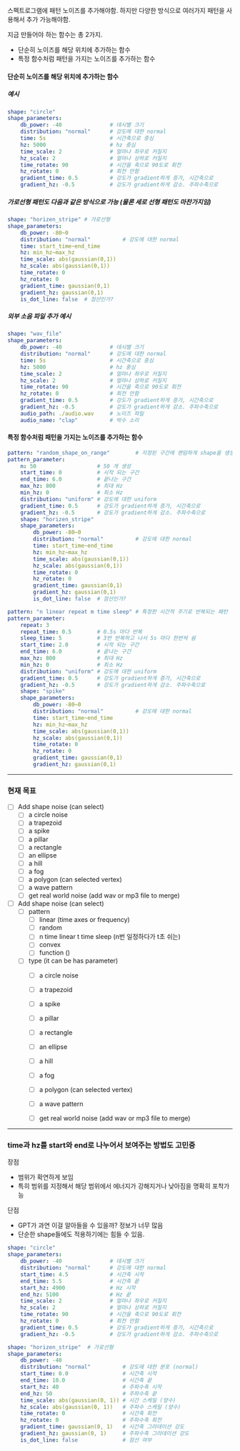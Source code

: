 


스펙트로그램에 패턴 노이즈를 추가해야함.
하지만 다양한 방식으로 여러가지 패턴을 사용해서 추가 가능해야함.

지금 만들어야 하는 함수는 총 2가지.

- 단순히 노이즈를 해당 위치에 추가하는 함수
- 특정 함수처럼 패턴을 가지는 노이즈를 추가하는 함수

#### 단순히 노이즈를 해당 위치에 추가하는 함수


##### 예시
```yaml
shape: "circle"
shape_parameters:
    db_power: -40               # 데시밸 크기
    distribution: "normal"      # 강도에 대한 normal
    time: 5s                    # 시간축으로 중심
    hz: 5000                    # hz 중심
    time_scale: 2               # 얼마나 좌우로 커질지
    hz_scale: 2                 # 얼마나 상하로 커질지
    time_rotate: 90             # 시간을 축으로 90도로 회전
    hz_rotate: 0                # 회전 안함
    gradient_time: 0.5          # 강도가 gradient하게 증가, 시간축으로
    gradient_hz: -0.5           # 강도가 gradient하게 감소. 주파수축으로
```


##### 가로선형 패턴도 다음과 같은 방식으로 가능 (물론 세로 선형 패턴도 마찬가지임)
```yaml
shape: "horizen_stripe" # 가로선형
shape_parameters:
    db_power: -80~0
    distribution: "normal"          # 강도에 대한 normal
    time: start_time~end_time
    hz: min_hz~max_hz
    time_scale: abs(gaussian(0,1))
    hz_scale: abs(gaussian(0,1))
    time_rotate: 0
    hz_rotate: 0
    gradient_time: gaussian(0,1)         
    gradient_hz: gaussian(0,1)     
    is_dot_line: false  # 점선인가? 
```


##### 외부 소음 파일 추가 예시
```yaml
shape: "wav_file"
shape_parameters:
    db_power: -40               # 데시밸 크기
    distribution: "normal"      # 강도에 대한 normal
    time: 5s                    # 시간축으로 중심
    hz: 5000                    # hz 중심
    time_scale: 2               # 얼마나 좌우로 커질지
    hz_scale: 2                 # 얼마나 상하로 커질지
    time_rotate: 90             # 시간을 축으로 90도로 회전
    hz_rotate: 0                # 회전 안함
    gradient_time: 0.5          # 강도가 gradient하게 증가, 시간축으로
    gradient_hz: -0.5           # 강도가 gradient하게 감소. 주파수축으로
    audio_path: ./audio.wav     # 노이즈 파일
    audio_name: "clap"          # 박수 소리 
```


#### 특정 함수처럼 패턴을 가지는 노이즈를 추가하는 함수


```yaml
pattern: "random_shape_on_range"        # 지정된 구간에 랜덤하게 shape을 생성
pattern_parameter:
    n: 50                   # 50 개 생성
    start_time: 0           # 시작 되는 구간
    end_time: 6.0           # 끝나는 구간
    max_hz: 800             # 최대 Hz
    min_hz: 0               # 최소 Hz
    distribution: "uniform" # 강도에 대한 uniform
    gradient_time: 0.5      # 강도가 gradient하게 증가, 시간축으로
    gradient_hz: -0.5       # 강도가 gradient하게 감소. 주파수축으로
    shape: "horizen_stripe"
    shape_parameters:
        db_power: -80~0
        distribution: "normal"          # 강도에 대한 normal
        time: start_time~end_time
        hz: min_hz~max_hz
        time_scale: abs(gaussian(0,1))
        hz_scale: abs(gaussian(0,1))
        time_rotate: 0
        hz_rotate: 0
        gradient_time: gaussian(0,1)         
        gradient_hz: gaussian(0,1)     
        is_dot_line: false  # 점선인가?   
```



```yaml
pattern: "n linear repeat m time sleep" # 특정한 시간적 주기로 반복되는 패턴
pattern_parameter:
    repeat: 3
    repeat_time: 0.5        # 0.5s 마다 반복
    sleep_time: 5           # 3번 반복하고 나서 5s 마다 한번씩 쉼
    start_time: 2.0         # 시작 되는 구간
    end_time: 6.0           # 끝나는 구간
    max_hz: 800             # 최대 Hz
    min_hz: 0               # 최소 Hz
    distribution: "uniform" # 강도에 대한 uniform
    gradient_time: 0.5      # 강도가 gradient하게 증가, 시간축으로
    gradient_hz: -0.5       # 강도가 gradient하게 감소. 주파수축으로
    shape: "spike"
    shape_parameters:
        db_power: -80~0
        distribution: "normal"          # 강도에 대한 normal
        time: start_time~end_time
        hz: min_hz~max_hz
        time_scale: abs(gaussian(0,1))
        hz_scale: abs(gaussian(0,1))
        time_rotate: 0
        hz_rotate: 0
        gradient_time: gaussian(0,1)      
        gradient_hz: gaussian(0,1)     
```


---


### 현재 목표
   - [ ] Add shape noise (can select)
     - [ ] a circle noise 
     - [ ] a trapezoid
     - [ ] a spike
     - [ ] a pillar
     - [ ] a rectangle
     - [ ] an ellipse
     - [ ] a hill
     - [ ] a fog
     - [ ] a polygon (can selected vertex)
     - [ ] a wave pattern
     - [ ] get real world noise (add wav or mp3 file to merge) 
   - [ ] Add shape noise (can select)
     - [ ] pattern 
       - [ ] linear (time axes or frequency)
       - [ ] random 
       - [ ] n time linear t time sleep (n번 일정하다가 t초 쉬는)
       - [ ] convex  
       - [ ] function ()
     - [ ] type (it can be has parameter)
       - [ ] a circle noise 
       - [ ] a trapezoid
       - [ ] a spike
       - [ ] a pillar
       - [ ] a rectangle
       - [ ] an ellipse
       - [ ] a hill
       - [ ] a fog
       - [ ] a polygon (can selected vertex)
       - [ ] a wave pattern
       - [ ] get real world noise (add wav or mp3 file to merge)




---


### time과 hz를 start와 end로 나누어서 보여주는 방법도 고민중


장점
- 범위가 확연하게 보임
- 특히 범위를 지정해서 해당 범위에서 에너지가 강해지거나 낮아짐을 명확히 포착가능

단점
- GPT가 과연 이걸 알아들을 수 있을까? 정보가 너무 많음
- 단순한 shape들에도 적용하기에는 힘들 수 있음.


```yaml
shape: "circle"
shape_parameters:
    db_power: -40               # 데시밸 크기
    distribution: "normal"      # 강도에 대한 normal
    start_time: 4.5             # 시간축 시작
    end_time: 5.5               # 시간축 끝
    start_hz: 4900              # Hz 시작
    end_hz: 5100                # Hz 끝
    time_scale: 2               # 얼마나 좌우로 커질지
    hz_scale: 2                 # 얼마나 상하로 커질지
    time_rotate: 90             # 시간을 축으로 90도로 회전
    hz_rotate: 0                # 회전 안함
    gradient_time: 0.5          # 강도가 gradient하게 증가, 시간축으로
    gradient_hz: -0.5           # 강도가 gradient하게 감소. 주파수축으로
```


```yaml
shape: "horizen_stripe"  # 가로선형
shape_parameters:
    db_power: -40
    distribution: "normal"          # 강도에 대한 분포 (normal)
    start_time: 0.0                 # 시간축 시작
    end_time: 10.0                  # 시간축 끝
    start_hz: 40                    # 주파수축 시작
    end_hz: 50                      # 주파수축 끝
    time_scale: abs(gaussian(0, 1)) # 시간 스케일 (양수)
    hz_scale: abs(gaussian(0, 1))   # 주파수 스케일 (양수)
    time_rotate: 0                  # 시간축 회전
    hz_rotate: 0                    # 주파수축 회전
    gradient_time: gaussian(0, 1)   # 시간축 그라데이션 강도
    gradient_hz: gaussian(0, 1)     # 주파수축 그라데이션 강도
    is_dot_line: false              # 점선 여부
```
